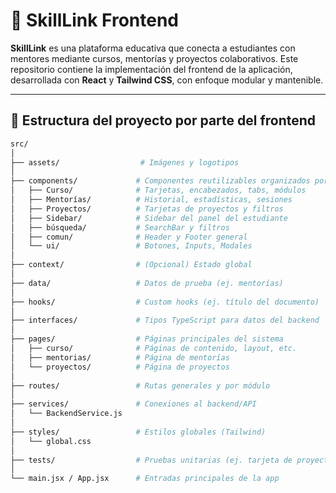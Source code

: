# 🚀 SkillLink Frontend

**SkillLink** es una plataforma educativa que conecta a estudiantes con mentores mediante cursos, mentorías y proyectos colaborativos. Este repositorio contiene la implementación del frontend de la aplicación, desarrollada con **React** y **Tailwind CSS**, con enfoque modular y mantenible.

---

## 📁 Estructura del proyecto por parte del frontend

```bash
src/
│
├── assets/                  # Imágenes y logotipos
│
├── components/             # Componentes reutilizables organizados por dominio
│   ├── Curso/              # Tarjetas, encabezados, tabs, módulos
│   ├── Mentorías/          # Historial, estadísticas, sesiones
│   ├── Proyectos/          # Tarjetas de proyectos y filtros
│   ├── Sidebar/            # Sidebar del panel del estudiante
│   ├── búsqueda/           # SearchBar y filtros
│   ├── comun/              # Header y Footer general
│   └── ui/                 # Botones, Inputs, Modales
│
├── context/                # (Opcional) Estado global
│
├── data/                   # Datos de prueba (ej. mentorías)
│
├── hooks/                  # Custom hooks (ej. título del documento)
│
├── interfaces/             # Tipos TypeScript para datos del backend
│
├── pages/                  # Páginas principales del sistema
│   ├── curso/              # Páginas de contenido, layout, etc.
│   ├── mentorias/          # Página de mentorías
│   └── proyectos/          # Página de proyectos
│
├── routes/                 # Rutas generales y por módulo
│
├── services/               # Conexiones al backend/API
│   └── BackendService.js
│
├── styles/                 # Estilos globales (Tailwind)
│   └── global.css
│
├── tests/                  # Pruebas unitarias (ej. tarjeta de proyecto)
│
└── main.jsx / App.jsx      # Entradas principales de la app
